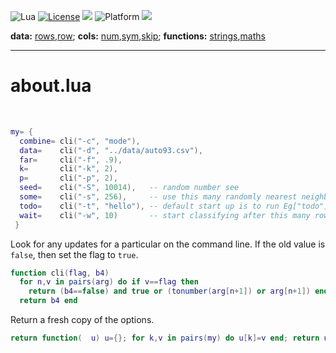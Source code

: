 
<img alt="Lua" src="https://img.shields.io/badge/lua-v5.4-blue">&nbsp;<a 
href="https://github.com/timm/keys/blob/master/LICENSE.md"><img
alt="License" src="https://img.shields.io/badge/license-unlicense-red"></a> <img
src="https://img.shields.io/badge/purpose-ai%20,%20se-blueviolet"> <img
alt="Platform" src="https://img.shields.io/badge/platform-osx%20,%20linux-lightgrey"> <a
href="https://github.com/timm/keys/actions"><img
src="https://github.com/timm/keys/actions/workflows/unit-test.yml/badge.svg"></a>

<b>data:</b> <a href="rows.md">rows</a>,<a href="row.md">row</a>;
<b>cols:</b> <a href="num,md">num</a>,<a href="sym.md">sym</a>,<a href="skip,md">skip</a>;
<b>functions:</b> <a href="strings.md">strings</a>,<a href="maths.md">maths</a><br>

<hr>

<h1>about.lua</h1><br clear=all>


```lua
my= {
  combine= cli("-c", "mode"),
  data=    cli("-d", "../data/auto93.csv"),
  far=     cli("-f", .9),
  k=       cli("-k", 2),  
  p=       cli("-p", 2), 
  seed=    cli("-S", 10014),   -- random number see
  some=    cli("-s", 256),     -- use this many randomly nearest neighbors
  todo=    cli("-t", "hello"), -- default start up is to run Eg["todo"]
  wait=    cli("-w", 10)       -- start classifying after this many rows
 }
```
Look for any updates for a particular on the command line.
If the  old value is `false`, then set the flag to  `true`.

```lua
function cli(flag, b4)
  for n,v in pairs(arg) do if v==flag then 
    return (b4==false) and true or (tonumber(arg[n+1]) or arg[n+1]) end end 
  return b4 end
```
Return a fresh copy of the options.

```lua
return function(  u) u={}; for k,v in pairs(my) do u[k]=v end; return u end

```
